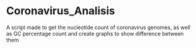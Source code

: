 # Coronavirus_Analisis
A script made to get the nucleotide count of coronavirus genomes, as well as GC percentage count and create graphs to show difference between them
